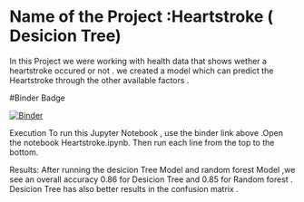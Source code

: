 # Name of the Project :Heartstroke ( Desicion Tree)
In this Project we were working with health data that shows wether a heartstroke occured or not . we created a model which can predict the Heartstroke through the other available factors .

#Binder Badge 

[![Binder](https://mybinder.org/badge_logo.svg)](https://mybinder.org/v2/gh/OmarAfify10/Heartstroke/HEAD)

Execution 
To run this Jupyter Notebook , use the binder link above .Open the notebook Heartstroke.ipynb. Then run each line from the top to the bottom.

Results:
After running the desicion Tree Model and random forest Model ,we see an overall accuracy 0.86 for Desicion Tree and 0.85 for Random forest . Desicion Tree has also better results in the confusion matrix .


